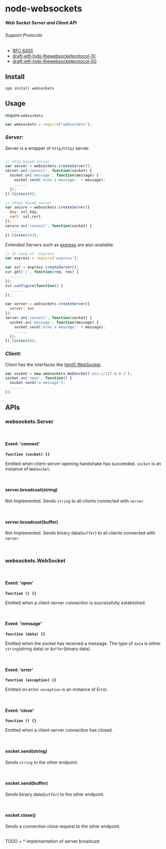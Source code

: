 
node-websockets
=

##### Web Socket Server and Client API

###### Support Protocols
* [RFC 6455](http://tools.ietf.org/html/rfc6455)
* [draft-ietf-hybi-thewebsocketprotocol-10](http://tools.ietf.org/html/draft-ietf-hybi-thewebsocketprotocol-10)
* [draft-ietf-hybi-thewebsocketprotocol-00](http://tools.ietf.org/html/draft-ietf-hybi-thewebsocketprotocol-00)


Install
-

    npm install websockets


Usage
-

require `websockets`

```js
var websockets = require("websockets");

```

### _Server:_
Server is a wrapper of `http/https` server.

```js

// http based server
var server = websockets.createServer();
server.on('connect', function(socket) {
  socket.on('message', function(message) {
    socket.send('echo a message:' + message);
    ......
  });
}).listen(80);

// https based server
var secure = websockets.createServer({
  key: ssl_key,
  cert: ssl_cert
});
secure.on('connect', function(socket) {
  ......
}).listen(443);


```

Extended Servers such as [express](http://expressjs.com/) are also available.

```js
// In case of 'express'
var express = require('express');

var svr = express.createServer();
svr.get('/', function(req, res) {
  ......
});
svr.configure(function() {
  ......
});

var server = websockets.createServer({
  server: svr
});
server.on('connect', function(socket) {
  socket.on('message', function(message) {
    socket.send('echo a message:' + message);
    ......
  });
}).listen(80);

```


### _Client:_
Client has the interfaces like [html5 WebSocket](http://www.w3.org/TR/2011/WD-websockets-20110419/).

```js
var socket = new websockets.WebSocket('wss://127.0.0.1');
socket.on('open', function() {
  socket.send('a message');
  ......
});

```

APIs
-

### websockets.Server

<br/>

#### Event: 'connect'
__`function (socket) {}`__

Emitted when client-server opening handshake has succeeded. `socket` is an instance of `WebSocket`.
  
<br/>

#### server.broadcast(string)
Not Implemented.
Sends `string` to all clients connected with `server`.

<br/>

#### server.broadcast(buffer)
Not Implemented.
Sends binary data(`buffer`) to all clients connected with `server`.

<br/>

### websockets.WebSocket

<br/>

#### Event: 'open'
__`function () {}`__

Emitted when a client-server connection is successfully established.

<br/>

#### Event: 'message'
__`function (data) {}`__

Emitted when the socket has received a message. The type of `data` is either `string`(string data) or `Buffer`(binary data).

<br/>

#### Event: 'error'
__`function (exception) {}`__

Emitted on error. `exception` is an instance of Error.

<br/>

#### Event: 'close'
__`function () {}`__

Emitted when a client-server connection has closed.

<br/>

#### socket.send(string)
Sends `string` to the other endpoint.

<br/>

#### socket.send(buffer)
Sends binary data(`buffer`) to the other endpoint.

<br/>

#### socket.close()
Sends a connection close request to the other endpoint.

<br/>
TODO
=
* implementation of server broadcast
